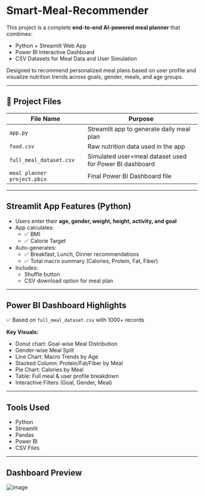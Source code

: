 # Smart-Meal-Recommender

This project is a complete **end-to-end AI-powered meal planner** that combines:
- Python + Streamlit Web App  
- Power BI Interactive Dashboard  
- CSV Datasets for Meal Data and User Simulation  

Designed to recommend personalized meal plans based on user profile and visualize nutrition trends across goals, gender, meals, and age groups.

---

## 📁 Project Files

| File Name                    | Purpose                                                 |
|------------------------------|---------------------------------------------------------|
| `app.py`                     | Streamlit app to generate daily meal plan               |
| `food.csv`                   | Raw nutrition data used in the app                      |
| `full_meal_dataset.csv`      | Simulated user+meal dataset used for Power BI dashboard |
| `meal planner project.pbix`  | Final Power BI Dashboard file                           |

---

## Streamlit App Features (Python)

- Users enter their **age, gender, weight, height, activity, and goal**
- App calculates:
  - ✅ BMI
  - ✅ Calorie Target
- Auto-generates:
  - ✅ Breakfast, Lunch, Dinner recommendations
  - ✅ Total macro summary (Calories, Protein, Fat, Fiber)
- Includes:
  - Shuffle button
  - CSV download option for meal plan

---

## Power BI Dashboard Highlights

✅ Based on `full_meal_dataset.csv` with 1000+ records

**Key Visuals:**
- Donut chart: Goal-wise Meal Distribution  
- Gender-wise Meal Split  
- Line Chart: Macro Trends by Age  
- Stacked Column: Protein/Fat/Fiber by Meal  
- Pie Chart: Calories by Meal  
- Table: Full meal & user profile breakdown  
- Interactive Filters (Goal, Gender, Meal)

---

## Tools Used

- Python
- Streamlit
- Pandas
- Power BI
- CSV Files

---

## Dashboard Preview

![image](https://github.com/user-attachments/assets/39afd050-1e3b-4162-9d44-2241ee9987fa)
